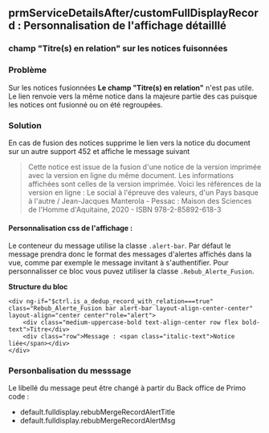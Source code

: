 
## prmServiceDetailsAfter/customFullDisplayRecord : Personnalisation de l'affichage détailllé
### champ "Titre(s) en relation" sur les notices fuisonnées
### Problème
Sur les notices fusionnées **Le champ "Titre(s) en relation"** n'est pas utile. Le lien renvoie vers la même notice dans la majeure partie des cas puisque les notices ont fusionné ou on été regroupées.
### Solution
En cas de fusion des notices supprime le lien vers la notice du document sur un autre support 452 et affiche le message suivant
> Cette notice est issue de la fusion d'une notice de la version imprimée avec la version en ligne du même document. Les informations affichées sont celles de la version imprimée. Voici les références de la version en ligne : Le social à l'épreuve des valeurs, d'un Pays basque à l'autre / Jean-Jacques Manterola - Pessac : Maison des Sciences de l'Homme d'Aquitaine, 2020 - ISBN 978-2-85892-618-3
#### Personnalisation css de l'affichage :
Le conteneur du message utilise la classe ```.alert-bar```.  Par défaut le message prendra donc le format des messages d'alertes affichés dans la vue, comme par exemple le message invitant à s'authentifier. Pour personnalisser ce bloc vous puvez utiliser la classe ```.Rebub_Alerte_Fusion```.

**Structure du bloc** 
```
<div ng-if="$ctrl.is_a_dedup_record_with_relation===true" class="Rebub_Alerte_Fusion bar alert-bar layout-align-center-center" layout-align="center center"role="alert">
    <div class="medium-uppercase-bold text-align-center row flex bold-text">Titre</div>
    <div class="row">Message : <span class="italic-text">Notice liée</span></div>
</div>
```
### Personbalisation du messsage
Le libellé du message peut être changé à partir du Back office de Primo code : 
 - default.fulldisplay.rebubMergeRecordAlertTitle
 - default.fulldisplay.rebubMergeRecordAlertMsg













